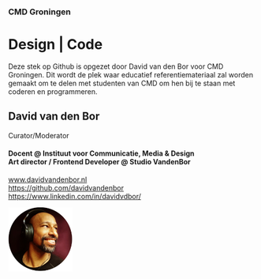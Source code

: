 ### CMD Groningen
# Design | Code


Deze stek op Github is opgezet door David van den Bor voor CMD Groningen. 
Dit wordt de plek waar educatief referentiemateriaal zal worden gemaakt om te delen met studenten van CMD om hen bij te staan met coderen en programmeren.


## David van den Bor
Curator/Moderator

#### Docent @ Instituut voor Communicatie, Media & Design <br> Art director / Frontend Developer @ Studio VandenBor
www.davidvandenbor.nl <br>
https://github.com/davidvandenbor <br>
https://www.linkedin.com/in/davidvdbor/


<img src="https://github.com/CMD-Groningen/.github/blob/main/davidvandenbor-rond.png" style="width:130px">

